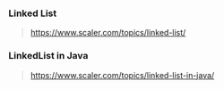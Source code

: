 ### Linked List
> https://www.scaler.com/topics/linked-list/

### LinkedList in Java
> https://www.scaler.com/topics/linked-list-in-java/
